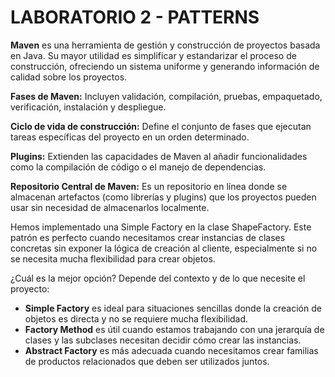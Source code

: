 # LABORATORIO 2 - PATTERNS

**Maven** es una herramienta de gestión y construcción de proyectos basada en Java. Su mayor utilidad es simplificar y estandarizar el proceso de construcción, ofreciendo un sistema uniforme y generando información de calidad sobre los proyectos.

**Fases de Maven:** Incluyen validación, compilación, pruebas, empaquetado, verificación, instalación y despliegue.

**Ciclo de vida de construcción:** Define el conjunto de fases que ejecutan tareas específicas del proyecto en un orden determinado.

**Plugins:** Extienden las capacidades de Maven al añadir funcionalidades como la compilación de código o el manejo de dependencias.

**Repositorio Central de Maven:** Es un repositorio en línea donde se almacenan artefactos (como librerías y plugins) que los proyectos pueden usar sin necesidad de almacenarlos localmente.

Hemos implementado una Simple Factory en la clase ShapeFactory. Este patrón es perfecto cuando necesitamos crear instancias de clases concretas sin exponer la lógica de creación al cliente, especialmente si no se necesita mucha flexibilidad para crear objetos.

¿Cuál es la mejor opción? Depende del contexto y de lo que necesite el proyecto:

- **Simple Factory** es ideal para situaciones sencillas donde la creación de objetos es directa y no se requiere mucha flexibilidad.
- **Factory Method** es útil cuando estamos trabajando con una jerarquía de clases y las subclases necesitan decidir cómo crear las instancias.
- **Abstract Factory** es más adecuada cuando necesitamos crear familias de productos relacionados que deben ser utilizados juntos.